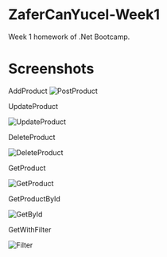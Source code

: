 # ZaferCanYucel-Week1
Week 1 homework of .Net Bootcamp.

# Screenshots
AddProduct
![PostProduct](https://user-images.githubusercontent.com/62098893/163375368-c1c4837a-56d3-43b9-8883-6062f0ee36ac.PNG)

UpdateProduct

![UpdateProduct](https://user-images.githubusercontent.com/62098893/163375636-520b505b-3a02-41a6-9a73-e0a8342d5baf.PNG)

DeleteProduct

![DeleteProduct](https://user-images.githubusercontent.com/62098893/163375672-ff205118-8a43-4949-a6d8-b248d7ec572e.PNG)

GetProduct

![GetProduct](https://user-images.githubusercontent.com/62098893/163375715-49eeee43-2e45-48dc-8f55-4829994287b9.PNG)

GetProductById

![GetById](https://user-images.githubusercontent.com/62098893/163375752-c6d8c15d-b0f6-4ab2-aa76-dc80d31360e6.PNG)

GetWithFilter

![Filter](https://user-images.githubusercontent.com/62098893/163375794-d09c686a-b98b-49c3-b1b2-af0f2324cf4e.PNG)
